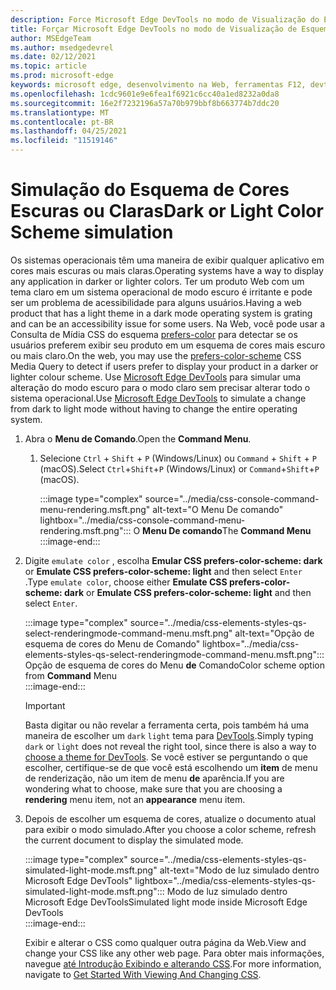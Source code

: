 ```yaml
---
description: Force Microsoft Edge DevTools no modo de Visualização do Esquema de Cores.
title: Forçar Microsoft Edge DevTools no modo de Visualização de Esquema de Cores (CSS prefere Esquema de Cores)
author: MSEdgeTeam
ms.author: msedgedevrel
ms.date: 02/12/2021
ms.topic: article
ms.prod: microsoft-edge
keywords: microsoft edge, desenvolvimento na Web, ferramentas F12, devtools
ms.openlocfilehash: 1cdc9601e9e6fea1f6921c6cc40a1ed8232a0da8
ms.sourcegitcommit: 16e2f7232196a57a70b979bbf8b663774b7ddc20
ms.translationtype: MT
ms.contentlocale: pt-BR
ms.lasthandoff: 04/25/2021
ms.locfileid: "11519146"
---
```

# <a name="dark-or-light-color-scheme-simulation"></a><span data-ttu-id="dd07a-104">Simulação do Esquema de Cores Escuras ou Claras</span><span class="sxs-lookup"><span data-stu-id="dd07a-104">Dark or Light Color Scheme simulation</span></span>  

<span data-ttu-id="dd07a-105">Os sistemas operacionais têm uma maneira de exibir qualquer aplicativo em cores mais escuras ou mais claras.</span><span class="sxs-lookup"><span data-stu-id="dd07a-105">Operating systems have a way to display any application in darker or lighter colors.</span></span>  <span data-ttu-id="dd07a-106">Ter um produto Web com um tema claro em um sistema operacional de modo escuro é irritante e pode ser um problema de acessibilidade para alguns usuários.</span><span class="sxs-lookup"><span data-stu-id="dd07a-106">Having a web product that has a light theme in a dark mode operating system is grating and can be an accessibility issue for some users.</span></span>  <span data-ttu-id="dd07a-107">Na Web, você pode usar a Consulta de Mídia CSS do esquema [prefers-color][MDNPrefersColorScheme] para detectar se os usuários preferem exibir seu produto em um esquema de cores mais escuro ou mais claro.</span><span class="sxs-lookup"><span data-stu-id="dd07a-107">On the web, you may use the [prefers-color-scheme][MDNPrefersColorScheme] CSS Media Query to detect if users prefer to display your product in a darker or lighter colour scheme.</span></span>  <span data-ttu-id="dd07a-108">Use [Microsoft Edge DevTools][DevtoolsIndex] para simular uma alteração do modo escuro para o modo claro sem precisar alterar todo o sistema operacional.</span><span class="sxs-lookup"><span data-stu-id="dd07a-108">Use [Microsoft Edge DevTools][DevtoolsIndex] to simulate a change from dark to light mode without having to change the entire operating system.</span></span>  

1.  <span data-ttu-id="dd07a-109">Abra o **Menu de Comando**.</span><span class="sxs-lookup"><span data-stu-id="dd07a-109">Open the **Command Menu**.</span></span>  
    1.  <span data-ttu-id="dd07a-110">Selecione `Ctrl` + `Shift` + `P` \(Windows/Linux\) ou `Command` + `Shift` + `P` \(macOS\).</span><span class="sxs-lookup"><span data-stu-id="dd07a-110">Select `Ctrl`+`Shift`+`P` \(Windows/Linux\) or `Command`+`Shift`+`P` \(macOS\).</span></span>  
        
        :::image type="complex" source="../media/css-console-command-menu-rendering.msft.png" alt-text="O Menu De comando" lightbox="../media/css-console-command-menu-rendering.msft.png":::
           <span data-ttu-id="dd07a-112">O **Menu De comando**</span><span class="sxs-lookup"><span data-stu-id="dd07a-112">The **Command Menu**</span></span>  
        :::image-end:::  
        
1.  <span data-ttu-id="dd07a-113">Digite `emulate color` , escolha **Emular CSS prefers-color-scheme: dark** or **Emulate CSS prefers-color-scheme: light** and then select `Enter` .</span><span class="sxs-lookup"><span data-stu-id="dd07a-113">Type `emulate color`, choose either **Emulate CSS prefers-color-scheme: dark** or **Emulate CSS prefers-color-scheme: light** and then select `Enter`.</span></span>  
    
    :::image type="complex" source="../media/css-elements-styles-qs-select-renderingmode-command-menu.msft.png" alt-text="Opção de esquema de cores do Menu de Comando" lightbox="../media/css-elements-styles-qs-select-renderingmode-command-menu.msft.png":::
       <span data-ttu-id="dd07a-115">Opção de esquema de cores do Menu **de** Comando</span><span class="sxs-lookup"><span data-stu-id="dd07a-115">Color scheme option from **Command** Menu</span></span>  
    :::image-end:::  
    
    > [!IMPORTANT]
    > <span data-ttu-id="dd07a-116">Basta digitar ou não revelar a ferramenta certa, pois também há uma maneira de escolher um `dark` `light` tema para [DevTools][DevtoolsCustomizeDarkTheme].</span><span class="sxs-lookup"><span data-stu-id="dd07a-116">Simply typing `dark` or `light` does not reveal the right tool, since there is also a way to [choose a theme for DevTools][DevtoolsCustomizeDarkTheme].</span></span>  <span data-ttu-id="dd07a-117">Se você estiver se perguntando o que escolher, certifique-se de que você está escolhendo um **item** de menu de renderização, não um item de menu **de** aparência.</span><span class="sxs-lookup"><span data-stu-id="dd07a-117">If you are wondering what to choose, make sure that you are choosing a **rendering** menu item, not an **appearance** menu item.</span></span>  

1.  <span data-ttu-id="dd07a-118">Depois de escolher um esquema de cores, atualize o documento atual para exibir o modo simulado.</span><span class="sxs-lookup"><span data-stu-id="dd07a-118">After you choose a color scheme, refresh the current document to display the simulated mode.</span></span>  
    
    :::image type="complex" source="../media/css-elements-styles-qs-simulated-light-mode.msft.png" alt-text="Modo de luz simulado dentro Microsoft Edge DevTools" lightbox="../media/css-elements-styles-qs-simulated-light-mode.msft.png":::
       <span data-ttu-id="dd07a-120">Modo de luz simulado dentro Microsoft Edge DevTools</span><span class="sxs-lookup"><span data-stu-id="dd07a-120">Simulated light mode inside Microsoft Edge DevTools</span></span>  
    :::image-end:::  
    
    <span data-ttu-id="dd07a-121">Exibir e alterar o CSS como qualquer outra página da Web.</span><span class="sxs-lookup"><span data-stu-id="dd07a-121">View and change your CSS like any other web page.</span></span>  <span data-ttu-id="dd07a-122">Para obter mais informações, navegue [até Introdução Exibindo e alterando CSS][DevtoolsCssIndex].</span><span class="sxs-lookup"><span data-stu-id="dd07a-122">For more information, navigate to [Get Started With Viewing And Changing CSS][DevtoolsCssIndex].</span></span>  

<!-- links -->  

[DevtoolsIndex]: ../index.md "Microsoft Edge (Chromium) ferramentas de desenvolvedor | Microsoft Docs"  
[DevtoolsCustomizeDarkTheme]: ../customize/dark-theme.md "Habilitar tema escuro no Microsoft Edge DevTools | Microsoft Docs"
[DevtoolsCssIndex]: ../css/index.md "Introdução Com exibição e alteração de css | Microsoft Docs"  

[MDNPrefersColorScheme]: https://developer.mozilla.org/docs/Web/CSS/@media/prefers-color-scheme "prefers-color-scheme | MDN"  
